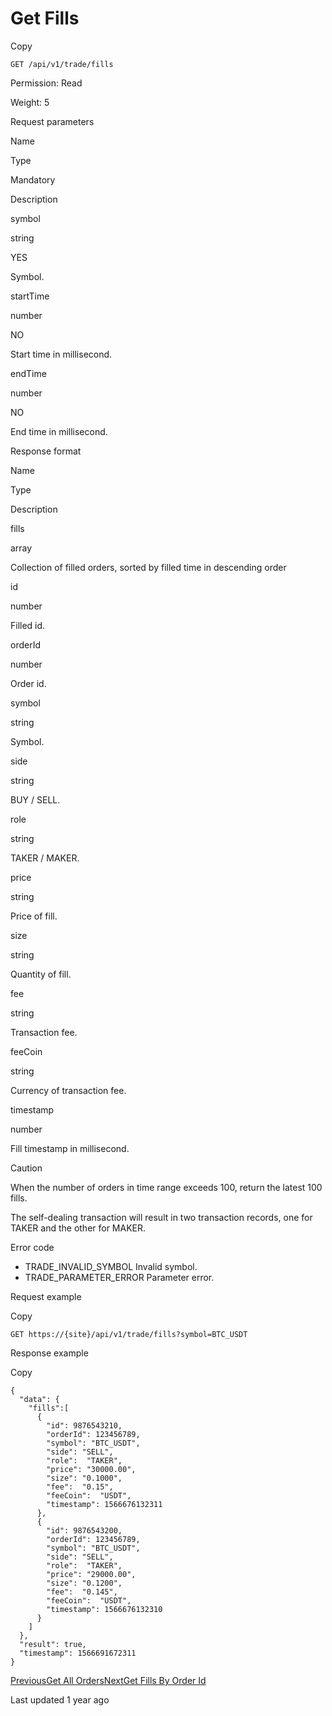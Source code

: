 # Get Fills

Copy

```
GET /api/v1/trade/fills
```

Permission: Read

Weight: 5

Request parameters

Name

Type

Mandatory

Description

symbol

string

YES

Symbol.

startTime

number

NO

Start time in millisecond.

endTime

number

NO

End time in millisecond.

Response format

Name

Type

Description

fills

array

Collection of filled orders, sorted by filled time in descending order

id

number

Filled id.

orderId

number

Order id.

symbol

string

Symbol.

side

string

BUY / SELL.

role

string

TAKER / MAKER.

price

string

Price of fill.

size

string

Quantity of fill.

fee

string

Transaction fee.

feeCoin

string

Currency of transaction fee.

timestamp

number

Fill timestamp in millisecond.

Caution

When the number of orders in time range exceeds 100, return the latest 100 fills.

The self-dealing transaction will result in two transaction records, one for TAKER and the other for MAKER.

Error code

* TRADE\_INVALID\_SYMBOL Invalid symbol.
* TRADE\_PARAMETER\_ERROR Parameter error.

Request example

Copy

```
GET https://{site}/api/v1/trade/fills?symbol=BTC_USDT
```

Response example

Copy

```
{ 
  "data": {
    "fills":[
      {
        "id": 9876543210,
        "orderId": 123456789,
        "symbol": "BTC_USDT",
        "side": "SELL",
        "role":  "TAKER",
        "price": "30000.00",
        "size": "0.1000",
        "fee":  "0.15",
        "feeCoin":  "USDT",
        "timestamp": 1566676132311
      },
      {
        "id": 9876543200,
        "orderId": 123456789,
        "symbol": "BTC_USDT",
        "side": "SELL",
        "role":  "TAKER",
        "price": "29000.00",
        "size": "0.1200",
        "fee":  "0.145",
        "feeCoin":  "USDT",
        "timestamp": 1566676132310
      }
    ]
  },
  "result": true,
  "timestamp": 1566691672311
}
```

[PreviousGet All Orders](https://pionex-doc.gitbook.io/apidocs/restful/orders/get-all-orders)[NextGet Fills By Order Id](https://pionex-doc.gitbook.io/apidocs/restful/orders/get-fills-by-order-id)

Last updated 1 year ago
